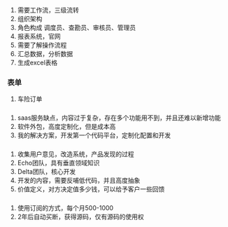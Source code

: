 ### 
1. 需要工作流，三级流转
2. 组织架构 
3. 角色构成 调度员、查勘员、审核员、管理员
4. 报表系统，官网
5. 需要了解操作流程
6. 汇总数据，分析数据
7. 生成excel表格

### 表单
1. 车险订单

### 
1. saas服务缺点，内容过于复杂，存在多个功能用不到，并且还难以新增功能
2. 软件外包，高度定制化，但是成本高
3. 我的解决方案，开发第一个代码平台，定制化配置和开发

### 
1. 收集用户意见，改造系统，产品发现的过程
2. Echo团队，具有垂直领域知识
3. Delta团队，核心开发
4. 开发的内容，需要反哺低代码，并且高度抽象
5. 价值定义，对方决定值多少钱，可以给予客户一些回馈

### 
1. 使用订阅的方式，每个月500-1000
2. 2年后自动买断，获得源码，仅有源码的使用权
